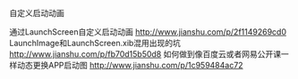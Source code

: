 自定义启动动画

通过LaunchScreen自定义启动动画  http://www.jianshu.com/p/2f1149269cd0
LaunchImage和LaunchScreen.xib混用出现的坑 http://www.jianshu.com/p/fb70d15b50d8
如何做到像百度云或者网易公开课一样动态更换APP启动图 http://www.jianshu.com/p/1c959484ac72
